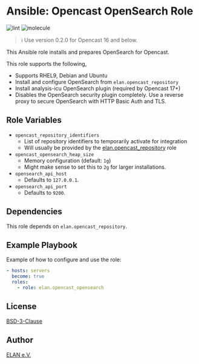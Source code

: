 Ansible: Opencast OpenSearch Role
====================================

![lint](https://github.com/elan-ev/opencast_opensearch/actions/workflows/lint.yml/badge.svg)
![molecule](https://github.com/elan-ev/opencast_opensearch/actions/workflows/molecule.yml/badge.svg)

> ℹ️ Use version 0.2.0 for Opencast 16 and below.

This Ansible role installs and prepares OpenSearch for Opencast.

This role supports the following,

- Supports RHEL9, Debian and Ubuntu
- Install and configure OpenSearch from `elan.opencast_repository`
- Install analysis-icu OpenSearch plugin (required by Opencast 17+)
- Disables the OpenSearch security plugin completely. Use a reverse
  proxy to secure OpenSearch with HTTP Basic Auth and TLS.

## Role Variables

- `opencast_repository_identifiers`
  - List of repository identifiers to temporarily activate for integration
  - Will usually be provided by the [elan.opencast_repository](https://github.com/elan-ev/opencast_repository) role
- `opencast_opensearch_heap_size`
  - Memory configuration (default: `1g`)
  - Might make sense to set this to `2g` for larger installations.
- `opensearch_api_host`
  - Defaults to `127.0.0.1`.
- `opensearch_api_port`
  - Defaults to `9200`.

## Dependencies

This role depends on `elan.opencast_repository`.

## Example Playbook

Example of how to configure and use the role:

```yaml
- hosts: servers
  become: true
  roles:
    - role: elan.opencast_opensearch
```

## License
[BSD-3-Clause](LICENSE)

## Author
[ELAN e.V.](https://elan-ev.de)
